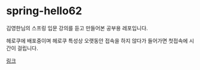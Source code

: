 # spring-hello62
김영한님의 스프링 입문 강의를 듣고 만들어본 공부용 레포입니다.  

헤로쿠에 배포중이며 헤로쿠 특성상 오랫동안 접속을 하지 않다가 들어가면 첫접속에 시간이 걸립니다. 

[링크](https://spring-hello62.herokuapp.com/)